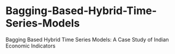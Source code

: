 # Bagging-Based-Hybrid-Time-Series-Models
Bagging Based Hybrid Time Series Models: A Case Study of Indian Economic Indicators
